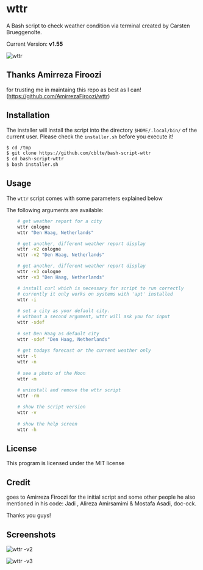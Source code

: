 # wttr

A Bash script to check weather condition via terminal created by Carsten Brueggenolte.

Current Version: **v1.55**

![wttr](terminal-wttr.png)

## Thanks Amirreza Firoozi

for trusting me in maintaing this repo as best as I can! (https://github.com/AmirrezaFiroozi/wttr)

## Installation 

The installer will install the script into the directory `$HOME/.local/bin/` of the current user. Please check the `installer.sh` before you execute it!

```bash
$ cd /tmp
$ git clone https://github.com/cblte/bash-script-wttr
$ cd bash-script-wttr
$ bash installer.sh
```

## Usage 

The `wttr` script comes with some parameters explained below

The following arguments are available:

```bash
    # get weather report for a city
    wttr cologne
    wttr "Den Haag, Netherlands"

    # get another, different weather report display
    wttr -v2 cologne
    wttr -v2 "Den Haag, Netherlands"

    # get another, different weather report display
    wttr -v3 cologne
    wttr -v3 "Den Haag, Netherlands"

    # install curl which is necessary for script to run correctly
    # currently it only works on systems with 'apt' installed 
    wttr -i 
    
    # set a city as your default city.
    # without a second argument, wttr will ask you for input
    wttr -sdef
    
    # set Den Haag as default city
    wttr -sdef "Den Haag, Netherlands"
    
    # get todays forecast or the current weather only
    wttr -t
    wttr -n
    
    # see a photo of the Moon
    wttr -m

    # uninstall and remove the wttr script
    wttr -rm
    
    # show the script version
    wttr -v
    
    # show the help screen
    wttr -h
```

## License

This program is licensed under the MIT license

## Credit 

goes to Amirreza Firoozi for the initial script and some other people he also mentioned in his code: Jadi , Alireza Amirsamimi & Mostafa Asadi, doc-ock. 

Thanks you guys!

## Screenshots

![wttr -v2](terminal-wttr-v2.png)

![wttr -v3](terminal-wttr-v3.png)

